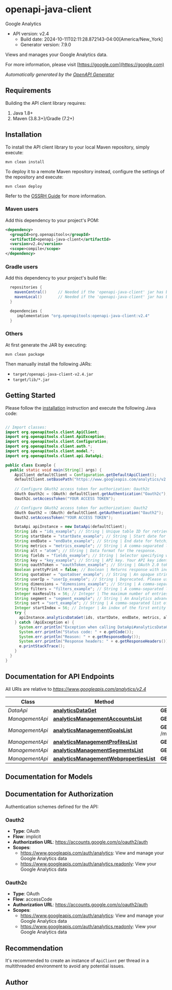 # openapi-java-client

Google Analytics
- API version: v2.4
  - Build date: 2024-10-11T02:11:28.872143-04:00[America/New_York]
  - Generator version: 7.9.0

Views and manages your Google Analytics data.

  For more information, please visit [https://google.com](https://google.com)

*Automatically generated by the [OpenAPI Generator](https://openapi-generator.tech)*


## Requirements

Building the API client library requires:
1. Java 1.8+
2. Maven (3.8.3+)/Gradle (7.2+)

## Installation

To install the API client library to your local Maven repository, simply execute:

```shell
mvn clean install
```

To deploy it to a remote Maven repository instead, configure the settings of the repository and execute:

```shell
mvn clean deploy
```

Refer to the [OSSRH Guide](http://central.sonatype.org/pages/ossrh-guide.html) for more information.

### Maven users

Add this dependency to your project's POM:

```xml
<dependency>
  <groupId>org.openapitools</groupId>
  <artifactId>openapi-java-client</artifactId>
  <version>v2.4</version>
  <scope>compile</scope>
</dependency>
```

### Gradle users

Add this dependency to your project's build file:

```groovy
  repositories {
    mavenCentral()     // Needed if the 'openapi-java-client' jar has been published to maven central.
    mavenLocal()       // Needed if the 'openapi-java-client' jar has been published to the local maven repo.
  }

  dependencies {
     implementation "org.openapitools:openapi-java-client:v2.4"
  }
```

### Others

At first generate the JAR by executing:

```shell
mvn clean package
```

Then manually install the following JARs:

* `target/openapi-java-client-v2.4.jar`
* `target/lib/*.jar`

## Getting Started

Please follow the [installation](#installation) instruction and execute the following Java code:

```java

// Import classes:
import org.openapitools.client.ApiClient;
import org.openapitools.client.ApiException;
import org.openapitools.client.Configuration;
import org.openapitools.client.auth.*;
import org.openapitools.client.model.*;
import org.openapitools.client.api.DataApi;

public class Example {
  public static void main(String[] args) {
    ApiClient defaultClient = Configuration.getDefaultApiClient();
    defaultClient.setBasePath("https://www.googleapis.com/analytics/v2.4");
    
    // Configure OAuth2 access token for authorization: Oauth2c
    OAuth Oauth2c = (OAuth) defaultClient.getAuthentication("Oauth2c");
    Oauth2c.setAccessToken("YOUR ACCESS TOKEN");

    // Configure OAuth2 access token for authorization: Oauth2
    OAuth Oauth2 = (OAuth) defaultClient.getAuthentication("Oauth2");
    Oauth2.setAccessToken("YOUR ACCESS TOKEN");

    DataApi apiInstance = new DataApi(defaultClient);
    String ids = "ids_example"; // String | Unique table ID for retrieving report data. Table ID is of the form ga:XXXX, where XXXX is the Analytics view (profile) ID.
    String startDate = "startDate_example"; // String | Start date for fetching report data. All requests should specify a start date formatted as YYYY-MM-DD.
    String endDate = "endDate_example"; // String | End date for fetching report data. All requests should specify an end date formatted as YYYY-MM-DD.
    String metrics = "metrics_example"; // String | A comma-separated list of Analytics metrics. E.g., 'ga:sessions,ga:pageviews'. At least one metric must be specified to retrieve a valid Analytics report.
    String alt = "atom"; // String | Data format for the response.
    String fields = "fields_example"; // String | Selector specifying which fields to include in a partial response.
    String key = "key_example"; // String | API key. Your API key identifies your project and provides you with API access, quota, and reports. Required unless you provide an OAuth 2.0 token.
    String oauthToken = "oauthToken_example"; // String | OAuth 2.0 token for the current user.
    Boolean prettyPrint = false; // Boolean | Returns response with indentations and line breaks.
    String quotaUser = "quotaUser_example"; // String | An opaque string that represents a user for quota purposes. Must not exceed 40 characters.
    String userIp = "userIp_example"; // String | Deprecated. Please use quotaUser instead.
    String dimensions = "dimensions_example"; // String | A comma-separated list of Analytics dimensions. E.g., 'ga:browser,ga:city'.
    String filters = "filters_example"; // String | A comma-separated list of dimension or metric filters to be applied to the report data.
    Integer maxResults = 56; // Integer | The maximum number of entries to include in this feed.
    String segment = "segment_example"; // String | An Analytics advanced segment to be applied to the report data.
    String sort = "sort_example"; // String | A comma-separated list of dimensions or metrics that determine the sort order for the report data.
    Integer startIndex = 56; // Integer | An index of the first entity to retrieve. Use this parameter as a pagination mechanism along with the max-results parameter.
    try {
      apiInstance.analyticsDataGet(ids, startDate, endDate, metrics, alt, fields, key, oauthToken, prettyPrint, quotaUser, userIp, dimensions, filters, maxResults, segment, sort, startIndex);
    } catch (ApiException e) {
      System.err.println("Exception when calling DataApi#analyticsDataGet");
      System.err.println("Status code: " + e.getCode());
      System.err.println("Reason: " + e.getResponseBody());
      System.err.println("Response headers: " + e.getResponseHeaders());
      e.printStackTrace();
    }
  }
}

```

## Documentation for API Endpoints

All URIs are relative to *https://www.googleapis.com/analytics/v2.4*

Class | Method | HTTP request | Description
------------ | ------------- | ------------- | -------------
*DataApi* | [**analyticsDataGet**](docs/DataApi.md#analyticsDataGet) | **GET** /data | 
*ManagementApi* | [**analyticsManagementAccountsList**](docs/ManagementApi.md#analyticsManagementAccountsList) | **GET** /management/accounts | 
*ManagementApi* | [**analyticsManagementGoalsList**](docs/ManagementApi.md#analyticsManagementGoalsList) | **GET** /management/accounts/{accountId}/webproperties/{webPropertyId}/profiles/{profileId}/goals | 
*ManagementApi* | [**analyticsManagementProfilesList**](docs/ManagementApi.md#analyticsManagementProfilesList) | **GET** /management/accounts/{accountId}/webproperties/{webPropertyId}/profiles | 
*ManagementApi* | [**analyticsManagementSegmentsList**](docs/ManagementApi.md#analyticsManagementSegmentsList) | **GET** /management/segments | 
*ManagementApi* | [**analyticsManagementWebpropertiesList**](docs/ManagementApi.md#analyticsManagementWebpropertiesList) | **GET** /management/accounts/{accountId}/webproperties | 


## Documentation for Models



<a id="documentation-for-authorization"></a>
## Documentation for Authorization


Authentication schemes defined for the API:
<a id="Oauth2"></a>
### Oauth2

- **Type**: OAuth
- **Flow**: implicit
- **Authorization URL**: https://accounts.google.com/o/oauth2/auth
- **Scopes**: 
  - https://www.googleapis.com/auth/analytics: View and manage your Google Analytics data
  - https://www.googleapis.com/auth/analytics.readonly: View your Google Analytics data

<a id="Oauth2c"></a>
### Oauth2c

- **Type**: OAuth
- **Flow**: accessCode
- **Authorization URL**: https://accounts.google.com/o/oauth2/auth
- **Scopes**: 
  - https://www.googleapis.com/auth/analytics: View and manage your Google Analytics data
  - https://www.googleapis.com/auth/analytics.readonly: View your Google Analytics data


## Recommendation

It's recommended to create an instance of `ApiClient` per thread in a multithreaded environment to avoid any potential issues.

## Author



